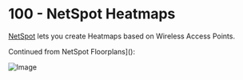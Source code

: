 # 100 - NetSpot Heatmaps

[NetSpot](https://netspotapp.com) lets you create Heatmaps based on Wireless Access Points.

Continued from NetSpot Floorplans]():



![Image](https://github.com/user-attachments/assets/db64c92c-9d86-4a9f-971b-08ade825961b)
